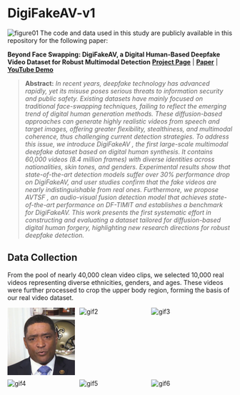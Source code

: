 # DigiFakeAV-v1
![figure01](https://github.com/DigiFakeAV/DigiFakeAV-v1/blob/main/assets/figure01.png)
The code and data used in this study are publicly available in this repository for the following paper:

**Beyond Face Swapping: DigiFakeAV, a Digital Human-Based Deepfake Video Dataset for Robust Multimodal Detection**
[**Project Page**](https://liming-jiang.com/projects/DrF1/DrF1.html) |   [**Paper**](https://arxiv.org/abs/2001.03024) | [**YouTube Demo**](https://www.youtube.com/watch?v=b6iKqkJht38)

> **Abstract:** *In recent years, deepfake technology has advanced rapidly, yet its misuse poses serious threats to information security and public safety. Existing datasets have mainly focused on traditional face-swapping techniques, failing to reflect the emerging trend of digital human generation methods. These diffusion-based approaches can generate highly realistic videos from speech and target images, offering greater flexibility, stealthiness, and multimodal coherence, thus challenging current detection strategies.
> To address this issue, we introduce DigiFakeAV , the first large-scale multimodal deepfake dataset based on digital human synthesis. It contains 60,000 videos (8.4 million frames) with diverse identities across nationalities, skin tones, and genders. Experimental results show that state-of-the-art detection models suffer over 30\% performance drop on DigiFakeAV, and user studies confirm that the fake videos are nearly indistinguishable from real ones. Furthermore, we propose AVTSF , an audio-visual fusion detection model that achieves state-of-the-art performance on DF-TIMIT and establishes a benchmark for DigiFakeAV. This work presents the first systematic effort in constructing and evaluating a dataset tailored for diffusion-based digital human forgery, highlighting new research directions for robust deepfake detection.*

## Data Collection
From the pool of nearly 40,000 clean video clips, we selected 10,000 real videos representing diverse ethnicities, genders, and ages. These videos were further processed to crop the upper body region, forming the basis of our real video dataset.
<div style="display: flex; flex-wrap: wrap; gap: 10px;">

  <img src="https://raw.githubusercontent.com/DigiFakeAV/DigiFakeAV-v1/main/assets/real_videos_1887%2000_00_00-00_00_30.gif" alt="gif1" width="30%" />

  <img src="https://raw.githubusercontent.com/DigiFakeAV/DigiFakeAV-v1/main/assets/your_gif2.gif" alt="gif2" width="30%" />

  <img src="https://raw.githubusercontent.com/DigiFakeAV/DigiFakeAV-v1/main/assets/your_gif3.gif" alt="gif3" width="30%" />

  <img src="https://raw.githubusercontent.com/DigiFakeAV/DigiFakeAV-v1/main/assets/your_gif4.gif" alt="gif4" width="30%" />

  <img src="https://raw.githubusercontent.com/DigiFakeAV/DigiFakeAV-v1/main/assets/your_gif5.gif" alt="gif5" width="30%" />

  <img src="https://raw.githubusercontent.com/DigiFakeAV/DigiFakeAV-v1/main/assets/your_gif6.gif" alt="gif6" width="30%" />

</div>
